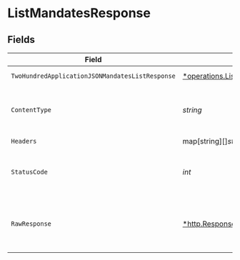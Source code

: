 # ListMandatesResponse


## Fields

| Field                                                                                                              | Type                                                                                                               | Required                                                                                                           | Description                                                                                                        |
| ------------------------------------------------------------------------------------------------------------------ | ------------------------------------------------------------------------------------------------------------------ | ------------------------------------------------------------------------------------------------------------------ | ------------------------------------------------------------------------------------------------------------------ |
| `TwoHundredApplicationJSONMandatesListResponse`                                                                    | [*operations.ListMandatesMandatesListResponse](../../../pkg/models/operations/listmandatesmandateslistresponse.md) | :heavy_minus_sign:                                                                                                 | Mandates list                                                                                                      |
| `ContentType`                                                                                                      | *string*                                                                                                           | :heavy_check_mark:                                                                                                 | HTTP response content type for this operation                                                                      |
| `Headers`                                                                                                          | map[string][]*string*                                                                                              | :heavy_check_mark:                                                                                                 | N/A                                                                                                                |
| `StatusCode`                                                                                                       | *int*                                                                                                              | :heavy_check_mark:                                                                                                 | HTTP response status code for this operation                                                                       |
| `RawResponse`                                                                                                      | [*http.Response](https://pkg.go.dev/net/http#Response)                                                             | :heavy_check_mark:                                                                                                 | Raw HTTP response; suitable for custom response parsing                                                            |